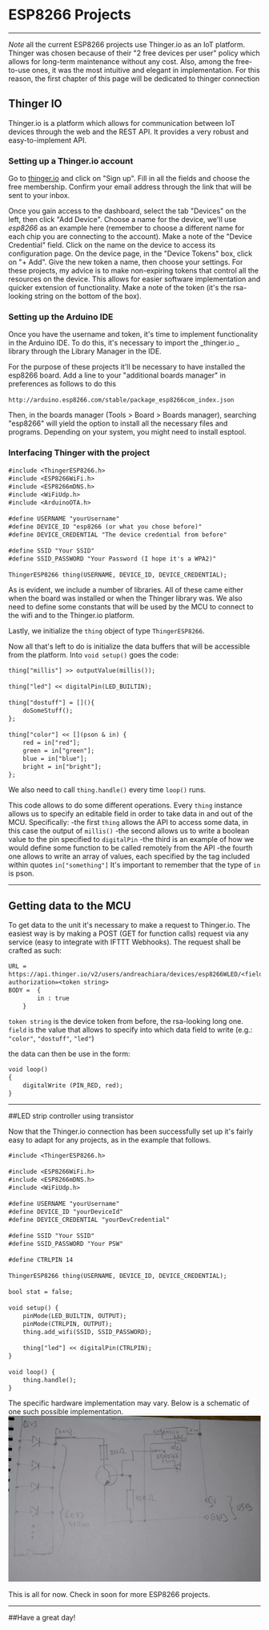 # ESP8266 Projects
____

_Note_ all the current ESP8266 projects use Thinger.io as an IoT platform. Thinger was chosen because of their "2 free devices per user" policy which allows for long-term maintenance without any cost. Also, among the free-to-use ones, it was the most intuitive and elegant in implementation.
For this reason, the first chapter of this page will be dedicated to thinger connection

## Thinger IO

Thinger.io is a platform which allows for communication between IoT devices through the web and the REST API. It provides a very robust and easy-to-implement API.

### Setting up a Thinger.io account

Go to [thinger.io](http://thinger.io/) and click on "Sign up". Fill in all the fields and choose the free membership. Confirm your email address through the link that will be sent to your inbox.

Once you gain access to the dashboard, select the tab "Devices" on the left, then click "Add Device". Choose a name for the device, we'll use *esp8266* as an example here (remember to choose a different name for each chip you are connecting to the account). Make a note of the "Device Credential" field.
Click on the name on the device to access its configuration page.
On the device page, in the "Device Tokens" box, click on "+ Add".
Give the new token a name, then choose your settings. 
For these projects, my advice is to make non-expiring tokens that control all the resources on the device. This allows for easier software implementation and quicker extension of functionality. Make a note of the token (it's the rsa-looking string on the bottom of the box).

### Setting up the Arduino IDE

Once you have the username and token, it's time to implement functionality in the Arduino IDE. To do this, it's necessary to import the _thinger.io _ library through the Library Manager in the IDE.

For the purpose of these projects it'll be necessary to have installed the esp8266 board. Add a line to your "additional boards manager" in preferences as follows to do this

`http://arduino.esp8266.com/stable/package_esp8266com_index.json`

Then, in the boards manager (Tools > Board > Boards manager), searching "esp8266" will yield the option to install all the necessary files and programs. Depending on your system, you might need to install esptool.

### Interfacing Thinger with the project

```
#include <ThingerESP8266.h>
#include <ESP8266WiFi.h>
#include <ESP8266mDNS.h>
#include <WiFiUdp.h>
#include <ArduinoOTA.h>

#define USERNAME "yourUsername"
#define DEVICE_ID "esp8266 (or what you chose before)"
#define DEVICE_CREDENTIAL "The device credential from before"

#define SSID "Your SSID"
#define SSID_PASSWORD "Your Password (I hope it's a WPA2)"

ThingerESP8266 thing(USERNAME, DEVICE_ID, DEVICE_CREDENTIAL);

```

As is evident, we include a number of libraries. All of these came either when the board was installed or when the Thinger library was.
We also need to define some constants that will be used by the MCU to connect to the wifi and to the Thinger.io platform.

Lastly, we initialize the `thing` object of type `ThingerESP8266`.

Now all that's left to do is initialize the data buffers that will be accessible from the platform. Into `void setup()` goes the code:

```
thing["millis"] >> outputValue(millis());

thing["led"] << digitalPin(LED_BUILTIN);

thing["dostuff"] = [](){
	doSomeStuff();  	 
};

thing["color"] << [](pson & in) {
	red = in["red"];
	green = in["green"];
	blue = in["blue"];
	bright = in["bright"];
};
```

We also need to call `thing.handle()` every time `loop()` runs.

This code allows to do some different operations.
Every `thing` instance allows us to specify an editable field in order to take data in and out of the MCU. 
Specifically:
	-the first `thing` allows the API to access some data, in this case the output of `millis()`
	-the second allows us to write a boolean value to the pin specified to `digitalPin`
	-the third is an example of how we would define some function to be called remotely from the API
	-the fourth one allows to write an array of values, each specified by the tag included within quotes `in["something"]`
It's important to remember that the type of `in` is pson.

____

## Getting data to the MCU

To get data to the unit it's necessary to make a request to Thinger.io. The easiest way is by making a POST (GET for function calls) request via any service (easy to integrate with IFTTT Webhooks).
The request shall be crafted as such:
```
URL = 	https://api.thinger.io/v2/users/andreachiara/devices/esp8266WLED/<field>?authorization=<token string>
BODY =	{
		in : true
	}
```
`token string` is the device token from before, the rsa-looking long one.
`field` is the value that allows to specify into which data field to write (e.g.: `"color"`, `"dostuff"`, `"led"`)

the data can then be use in the form:

```
void loop()
{
	digitalWrite (PIN_RED, red);
}
```
____

##LED strip controller using transistor

Now that the Thinger.io connection has been successfully set up it's fairly easy to adapt for any projects, as in the example that follows.

```
#include <ThingerESP8266.h>

#include <ESP8266WiFi.h>
#include <ESP8266mDNS.h>
#include <WiFiUdp.h>

#define USERNAME "yourUsername"
#define DEVICE_ID "yourDeviceId"
#define DEVICE_CREDENTIAL "yourDevCredential"

#define SSID "Your SSID"
#define SSID_PASSWORD "Your PSW"

#define CTRLPIN 14

ThingerESP8266 thing(USERNAME, DEVICE_ID, DEVICE_CREDENTIAL);

bool stat = false;

void setup() {
	pinMode(LED_BUILTIN, OUTPUT);
	pinMode(CTRLPIN, OUTPUT);
	thing.add_wifi(SSID, SSID_PASSWORD);

	thing["led"] << digitalPin(CTRLPIN);
}

void loop() {
	thing.handle();
}
```

The specific hardware implementation may vary. Below is a schematic of one such possible implementation.
![ESP8266 fig1](/images/esp8266WLED-fig1.jpg)

This is all for now. Check in soon for more ESP8266 projects.

____

##Have a great day!

